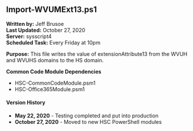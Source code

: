 ## Import-WVUMExt13.ps1

**Written by:** Jeff Brusoe<br>
**Last Updated:** October 27, 2020<br>
**Server:** sysscript4<br>
**Scheduled Task:** Every Friday at 10pm<br>

**Purpose:** This file writes the value of extensionAttribute13 from the WVUH and WVUHS domains to the HS domain.

**Common Code Module Dependencies**<br>
* HSC-CommonCodeModule.psm1
* HSC-Office365Module.psm1

#### Version History
* **May 22, 2020** - Testing completed and put into production
* **October 27, 2020** - Moved to new HSC PowerShell modules
